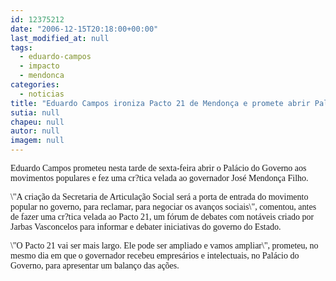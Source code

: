 ```yaml
---
id: 12375212
date: "2006-12-15T20:18:00+00:00"
last_modified_at: null
tags:
  - eduardo-campos
  - impacto
  - mendonca
categories:
  - noticias
title: "Eduardo Campos ironiza Pacto 21 de Mendonça e promete abrir Palácio ao povo"
sutia: null
chapeu: null
autor: null
imagem: null
---
```

<p><P><FONT face=Verdana>Eduardo Campos prometeu nesta tarde de sexta-feira abrir o Palácio do Governo aos movimentos populares e fez uma cr?tica velada ao governador José Mendonça Filho. </FONT></P></p>
<p><P><FONT face=Verdana>\"A criação da Secretaria de Articulação Social será a porta de entrada do movimento popular no governo, para reclamar, para negociar os avanços sociais\", comentou, antes de fazer uma cr?tica velada ao Pacto 21, um fórum de debates com notáveis criado por Jarbas Vasconcelos para informar e debater iniciativas do governo do Estado.</FONT></P></p>
<p><P><FONT face=Verdana>\"O Pacto 21 vai ser mais largo. Ele pode ser ampliado e vamos ampliar\", prometeu, no mesmo dia em que o governador recebeu empresários e intelectuais, no Palácio do Governo, para apresentar um balanço das ações.</FONT></P> </p>
